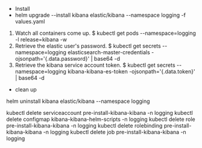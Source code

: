 - Install
- helm upgrade --install kibana elastic/kibana --namespace logging -f values.yaml


1. Watch all containers come up.
  $ kubectl get pods --namespace=logging -l release=kibana -w
2. Retrieve the elastic user's password.
  $ kubectl get secrets --namespace=logging elasticsearch-master-credentials -ojsonpath='{.data.password}' | base64 -d
3. Retrieve the kibana service account token.
  $ kubectl get secrets --namespace=logging kibana-kibana-es-token -ojsonpath='{.data.token}' | base64 -d


- clean up

helm uninstall kibana elastic/kibana --namespace logging

kubectl delete serviceaccount pre-install-kibana-kibana -n logging
kubectl delete configmap kibana-kibana-helm-scripts -n logging
kubectl delete role pre-install-kibana-kibana -n logging
kubectl delete rolebinding pre-install-kibana-kibana -n logging
kubectl delete job pre-install-kibana-kibana -n logging